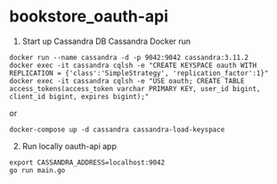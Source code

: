 # bookstore_oauth-api

1. Start up Cassandra DB
Cassandra Docker run
```shell
docker run --name cassandra -d -p 9042:9042 cassandra:3.11.2
docker exec -it cassandra cqlsh -e "CREATE KEYSPACE oauth WITH REPLICATION = {'class':'SimpleStrategy', 'replication_factor':1}"
docker exec -it cassandra cqlsh -e "USE oauth; CREATE TABLE access_tokens(access_token varchar PRIMARY KEY, user_id bigint, client_id bigint, expires bigint);"
```
or
```shell
docker-compose up -d cassandra cassandra-load-keyspace
```
2. Run locally oauth-api app
```shell
export CASSANDRA_ADDRESS=localhost:9042
go run main.go
```